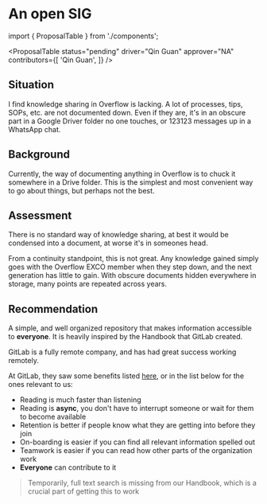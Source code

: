 # An open SIG

import { ProposalTable } from './components';

<ProposalTable
  status="pending"
  driver="Qin Guan"
  approver="NA"
  contributors={[
    'Qin Guan',
  ]}
/>

## Situation

I find knowledge sharing in Overflow is lacking. A lot of processes, tips, SOPs, etc. are not documented down. Even if they are, it's in an obscure part in a Google Driver folder no one touches, or 123123 messages up in a WhatsApp chat.

## Background

Currently, the way of documenting anything in Overflow is to chuck it somewhere in a Drive folder. This is the simplest and most convenient way to go about things, but perhaps not the best.

## Assessment

There is no standard way of knowledge sharing, at best it would be condensed into a document, at worse it's in someones head.

From a continuity standpoint, this is not great. Any knowledge gained simply goes with the Overflow EXCO member when they step down, and the next generation has little to gain. With obscure documents hidden everywhere in storage, many points are repeated across years.

## Recommendation

A simple, and well organized repository that makes information accessible to **everyone**. It is heavily inspired by the Handbook that GitLab created.

GitLab is a fully remote company, and has had great success working remotely.

At GitLab, they saw some benefits listed [here](https://about.gitlab.com/handbook/about/), or in the list below for the ones relevant to us:

* Reading is much faster than listening
* Reading is **async**, you don't have to interrupt someone or wait for them to become available
* Retention is better if people know what they are getting into before they join
* On-boarding is easier if you can find all relevant information spelled out
* Teamwork is easier if you can read how other parts of the organization work
* **Everyone** can contribute to it

> Temporarily, full text search is missing from our Handbook, which is a crucial part of getting this to work
